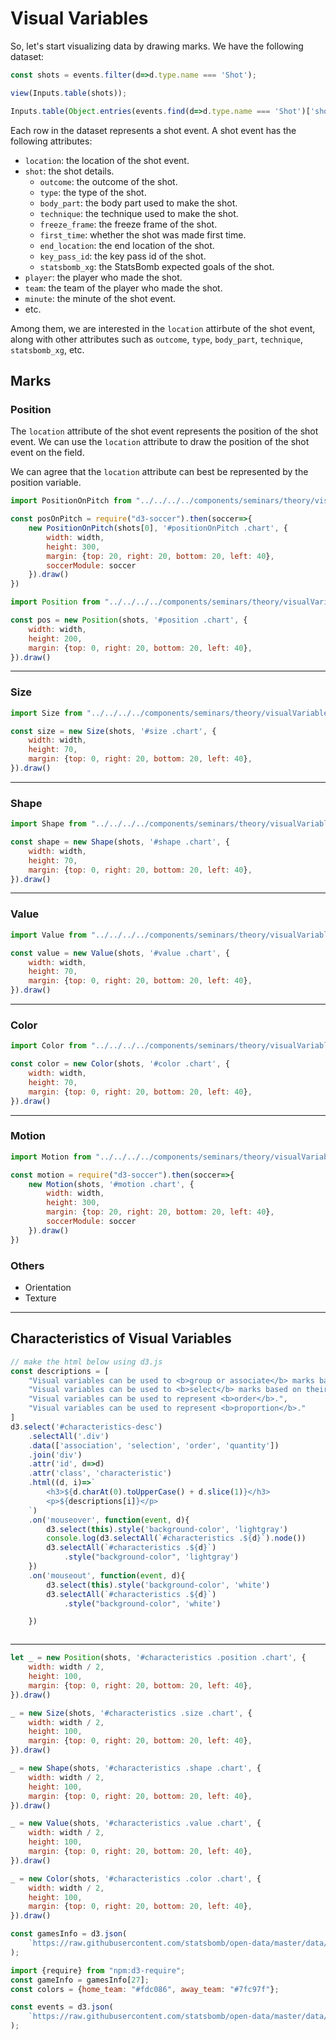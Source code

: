 # Visual Variables

So, let's start visualizing data by drawing marks. We have the following dataset:

```js
const shots = events.filter(d=>d.type.name === 'Shot');
```

```js
view(Inputs.table(shots));
```



```js
Inputs.table(Object.entries(events.find(d=>d.type.name === 'Shot')['shot']));
```


Each row in the dataset represents a shot event. A shot event has the following attributes:

- `location`: the location of the shot event.
- `shot`: the shot details.
    - `outcome`: the outcome of the shot.
    - `type`: the type of the shot.
    - `body_part`: the body part used to make the shot.
    - `technique`: the technique used to make the shot.
    - `freeze_frame`: the freeze frame of the shot.
    - `first_time`: whether the shot was made first time.
    - `end_location`: the end location of the shot.
    - `key_pass_id`: the key pass id of the shot.
    - `statsbomb_xg`: the StatsBomb expected goals of the shot.
- `player`: the player who made the shot.
- `team`: the team of the player who made the shot.
- `minute`: the minute of the shot event.
- etc.


Among them, we are interested in the `location` attirbute of the shot event, along with other attributes such as `outcome`, `type`, `body_part`, `technique`, `statsbomb_xg`, etc.

## Marks

### Position

The `location` attribute of the shot event represents the position of the shot event. We can use the `location` attribute to draw the position of the shot event on the field.

We can agree that the `location` attribute can best be represented by the position variable.


```js
import PositionOnPitch from "../../../../components/seminars/theory/visualVariable/positionOnPitch.js";
```

```js
const posOnPitch = require("d3-soccer").then(soccer=>{
    new PositionOnPitch(shots[0], '#positionOnPitch .chart', {
        width: width,
        height: 300,
        margin: {top: 20, right: 20, bottom: 20, left: 40},
        soccerModule: soccer
    }).draw()
})
```

<div id="positionOnPitch">
    <div class="chart"></div>
</div>


```js
import Position from "../../../../components/seminars/theory/visualVariable/position.js";
```

```js
const pos = new Position(shots, '#position .chart', {
    width: width,
    height: 200,
    margin: {top: 0, right: 20, bottom: 20, left: 40},
}).draw()
```

<div id="position">
    <div class="chart"></div>
</div>

---

### Size

```js
import Size from "../../../../components/seminars/theory/visualVariable/size.js";
```

```js
const size = new Size(shots, '#size .chart', {
    width: width,
    height: 70,
    margin: {top: 0, right: 20, bottom: 20, left: 40},
}).draw()
```

<div id="size">
    <div class="chart"></div>
</div>

---

### Shape

```js
import Shape from "../../../../components/seminars/theory/visualVariable/shape.js";
```

```js
const shape = new Shape(shots, '#shape .chart', {
    width: width,
    height: 70,
    margin: {top: 0, right: 20, bottom: 20, left: 40},
}).draw()
```

<div id="shape">
    <div class="chart"></div>
</div>


---

### Value


```js
import Value from "../../../../components/seminars/theory/visualVariable/value.js";
```

```js
const value = new Value(shots, '#value .chart', {
    width: width,
    height: 70,
    margin: {top: 0, right: 20, bottom: 20, left: 40},
}).draw()
```

<div id="value">
    <div class="chart"></div>
</div>

---

### Color

```js
import Color from "../../../../components/seminars/theory/visualVariable/color.js";
```

```js
const color = new Color(shots, '#color .chart', {
    width: width,
    height: 70,
    margin: {top: 0, right: 20, bottom: 20, left: 40},
}).draw()
```

<div id="color">
    <div class="chart"></div>
</div>

---

### Motion



```js
import Motion from "../../../../components/seminars/theory/visualVariable/motion.js";
```

```js
const motion = require("d3-soccer").then(soccer=>{
    new Motion(shots, '#motion .chart', {
        width: width,
        height: 300,
        margin: {top: 20, right: 20, bottom: 20, left: 40},
        soccerModule: soccer
    }).draw()
})
```

<div id="motion">
    <div class="chart"></div>
</div>


### Others

- Orientation
- Texture

---

## Characteristics of Visual Variables

```js
// make the html below using d3.js
const descriptions = [
    "Visual variables can be used to <b>group or associate</b> marks based on their visual appearance.",
    "Visual variables can be used to <b>select</b> marks based on their visual appearance.",
    "Visual variables can be used to represent <b>order</b>.",
    "Visual variables can be used to represent <b>proportion</b>."
]
d3.select('#characteristics-desc')
    .selectAll('.div')
    .data(['association', 'selection', 'order', 'quantity'])
    .join('div')
    .attr('id', d=>d)
    .attr('class', 'characteristic')
    .html((d, i)=>`
        <h3>${d.charAt(0).toUpperCase() + d.slice(1)}</h3>
        <p>${descriptions[i]}</p>
    `)
    .on('mouseover', function(event, d){
        d3.select(this).style('background-color', 'lightgray')
        console.log(d3.selectAll(`#characteristics .${d}`).node())
        d3.selectAll(`#characteristics .${d}`)
            .style("background-color", 'lightgray')
    })
    .on('mouseout', function(event, d){
        d3.select(this).style('background-color', 'white')
        d3.selectAll(`#characteristics .${d}`)
            .style("background-color", 'white')

    })
```

```html
```

<div id="characteristics-desc" class="grid grid-cols-2">
</div>

---

<div id="characteristics" class="grid grid-cols-2">
    <div class="position selection association order quantity">
        <div class="chart"></div>
    </div>
    <div class="size selection order">
        <div class="chart"></div>
    </div>
    <div class="shape selection association">
        <div class="chart"></div>
    </div>
    <div class="value selection association order">
        <div class="chart"></div>
    </div>
    <div class="color selection association">
        <div class="chart"></div>
    </div>
</div>

```js
let _ = new Position(shots, '#characteristics .position .chart', {
    width: width / 2,
    height: 100,
    margin: {top: 0, right: 20, bottom: 20, left: 40},
}).draw()

_ = new Size(shots, '#characteristics .size .chart', {
    width: width / 2,
    height: 100,
    margin: {top: 0, right: 20, bottom: 20, left: 40},
}).draw()

_ = new Shape(shots, '#characteristics .shape .chart', {
    width: width / 2,
    height: 100,
    margin: {top: 0, right: 20, bottom: 20, left: 40},
}).draw()

_ = new Value(shots, '#characteristics .value .chart', {
    width: width / 2,
    height: 100,
    margin: {top: 0, right: 20, bottom: 20, left: 40},
}).draw()

_ = new Color(shots, '#characteristics .color .chart', {
    width: width / 2,
    height: 100,
    margin: {top: 0, right: 20, bottom: 20, left: 40},
}).draw()
```



```js
const gamesInfo = d3.json(
    `https://raw.githubusercontent.com/statsbomb/open-data/master/data/matches/43/106.json`
);
```


```js
import {require} from "npm:d3-require";
const gameInfo = gamesInfo[27];
const colors = {home_team: "#fdc086", away_team: "#7fc97f"};
```

```js
const events = d3.json(
    `https://raw.githubusercontent.com/statsbomb/open-data/master/data/events/${gameInfo.match_id}.json`
);
```